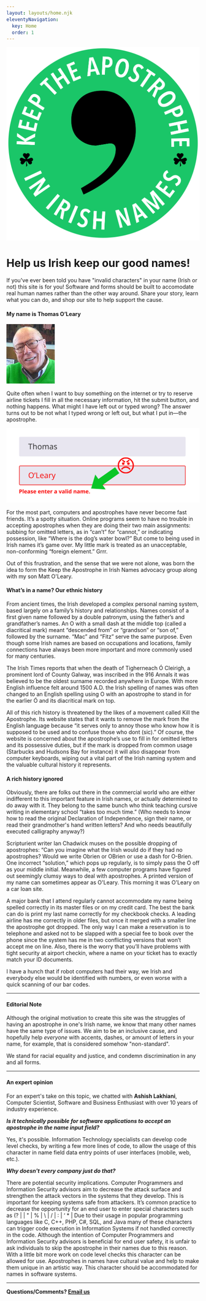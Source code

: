```yaml
---
layout: layouts/home.njk
eleventyNavigation:
  key: Home
  order: 1
---
```


<div class="logo">
<img class="biglogo" src="/img/logo.svg">
</div>
<!-- {% set maxPosts = collections.posts.length | min(3) %}
<h1>Latest {% if maxPosts == 1 %}Post{% else %}{{ maxPosts }} Posts{% endif %}</h1>
<button type="button" onclick="alert('Hello world!')">Click Me!</button>
{% set postslist = collections.posts | head(-3) %}
{% set postslistCounter = collections.posts | length %}
{% include "postslist.njk" %}
<p>More posts can be found in <a href="{{ '/posts/' | url }}">the archive</a>.</p> -->

<main>

<h1>Help us Irish keep our good names!</h1>
<p>If you've ever been told you have "invalid characters" in your name (Irish or not) this site is for you! Software and forms should be built to accomodate real human names rather than the other way around. Share your story, learn what you can do, and shop our site to help support the cause.</p>

#### My name is Thomas O’Leary

<img src="/img/tom-photo.jpg" class="left" alt="dad pic">

Quite often when I want to buy something on the internet or try to reserve airline tickets I fill in all the necessary information, hit the submit button, and nothing happens. What might I have left out or typed wrong? The answer turns out to be not what I typed wrong or left out, but what I put in—the apostrophe.

<img src="/img/bad-form.svg" alt="invalid name message with mad emoji" title="invalid-name">

For the most part, computers and apostrophes have never become fast friends. It’s a spotty situation. Online programs seem to have no trouble in accepting apostrophes when they are doing their two main assignments: subbing for omitted letters, as in “can’t” for “cannot,” or indicating possession, like “Where is the dog’s water bowl?” But come to being used in Irish names it’s game over. My little mark is treated as an unacceptable, non-conforming “foreign element.” Grrr.

Out of this frustration, and the sense that we were not alone, was born the idea to form the Keep the Apostrophe in Irish Names advocacy group along with my son Matt O'Leary.

#### What’s in a name? Our ethnic history
From ancient times, the Irish developed a complex personal naming system, based largely on a family’s history and relationships. Names consist of a first given name followed by a double patronym, using the father’s and grandfather’s names. An O with a small dash at the middle top (called a diacritical mark) meant “descended from” or “grandson” or “son of,” followed by the surname. “Mac” and “Fitz” serve the same purpose. Even though some Irish names are based on occupations and locations, family connections have always been more important and more commonly used for many centuries.

The Irish Times reports that when the death of Tigherneach Ó Cleirigh, a prominent lord of County Galway, was inscribed in the 916 Annals it was believed to be the oldest surname recorded anywhere in Europe. With more English influence felt around 1500 A.D. the Irish spelling of names was often changed to an English spelling using O with an apostrophe to stand in for the earlier Ó and its diacritical mark on top.

All of this rich history is threatened by the likes of a movement called Kill the Apostrophe. Its website states that it wants to remove the mark from the English language because “it serves only to annoy those who know how it is supposed to be used and to confuse those who dont (sic).” Of course, the website is concerned about the apostrophe’s use to fill in for omitted letters and its possessive duties, but if the mark is dropped from common usage (Starbucks and Hudsons Bay for instance) it will also disappear from computer keyboards, wiping out a vital part of the Irish naming system and the valuable cultural history it represents.

#### A rich history ignored
Obviously, there are folks out there in the commercial world who are either indifferent to this important feature in Irish names, or actually determined to do away with it. They belong to the same bunch who think teaching cursive writing in elementary school “takes too much time.” (Who needs to know how to read the original Declaration of Independence, sign their name, or read their grandmother's hand written letters? And who needs beautifully executed calligraphy anyway?)

Scripturient writer Ian Chadwick muses on the possible dropping of apostrophes: “Can you imagine what the Irish would do if they had no apostrophes? Would we write Obrien or OBrien or use a dash for O-Brien. One incorrect “solution,” which pops up regularly, is to simply pass the O off as your middle initial. Meanwhile, a few computer programs have figured out seemingly clumsy ways to deal with apostrophes. A printed version of my name can sometimes appear as O&#x27;Leary. This morning it was O&#039;Leary on a car loan site.

A major bank that I attend regularly cannot accommodate my name being spelled correctly in its master files or on my credit card. The best the bank can do is print my last name correctly for my checkbook checks. A leading airline has me correctly in older files, but once it merged with a smaller line the apostrophe got dropped. The only way I can make a reservation is to telephone and asked not to be slapped with a special fee to book over the phone since the system has me in two conflicting versions that won’t accept me on line. Also, there is the worry that you’ll have problems with tight security at airport checkin, where a name on your ticket has to exactly match your ID documents.

I have a hunch that if robot computers had their way, we Irish and everybody else would be identified with numbers, or even worse with a quick scanning of our bar codes.
___

#### Editorial Note
Although the original motivation to create this site was the struggles of having an apostrophe in one's Irish name, we know that many other names have the same type of issues. We aim to be an inclusive cause, and hopefully help _everyone_ with accents, dashes, or amount of letters in your name, for example, that is considered somehow "non-standard".

We stand for racial equality and justice, and condemn discrimination in any and all forms.

---

#### An expert opinion

For an expert's take on this topic, we chatted with **Ashish Lakhiani**, Computer Scientist, Software and Business Enthusiast with over 10 years of industry experience.

**_Is it technically possible for software applications to accept an apostrophe in the name input field?_**

Yes, it's possible. Information Technology specialists can develop code level checks, by writing a few more lines of code, to allow the usage of this character in name field data entry points of user interfaces (mobile, web, etc.).

**_Why doesn't every company just do that?_**

There are potential security implications. Computer Programmers and Information Security advisors aim to decrease the attack surface and strengthen the attack vectors in the systems that they develop. This is important for keeping systems safe from attackers. It’s common practice to decrease the opportunity for an end user to enter special characters such as (? | | " | % | \ | / | : | ‘ * | Due to their usage in popular programming languages like C, C++, PHP, C#, SQL, and Java many of these characters can trigger code execution in Information Systems if not handled correctly in the code. Although the intention of Computer Programmers and Information Security advisors is beneficial for end user safety, it is unfair to ask individuals to skip the apostrophe in their names due to this reason. With a little bit more work on code level checks this character can be allowed for use. Apostrophes in names have cultural value and help to make them unique in an artistic way. This character should be accommodated for names in software systems.

---

**Questions/Comments? [Email us](mailto:keeptheapostrophe@gmail.com)**

</main>
